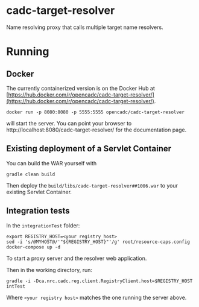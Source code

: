 # cadc-target-resolver
Name resolving proxy that calls multiple target name resolvers.

# Running

## Docker

The currently containerized version is on the Docker Hub at [https://hub.docker.com/r/opencadc/cadc-target-resolver/](https://hub.docker.com/r/opencadc/cadc-target-resolver/).

```
docker run -p 8080:8080 -p 5555:5555 opencadc/cadc-target-resolver
```

will start the server.  You can point your browser to http://localhost:8080/cadc-target-resolver/ for the documentation page.

## Existing deployment of a Servlet Container

You can build the WAR yourself with

```
gradle clean build
```

Then deploy the `build/libs/cadc-target-resolver##1006.war` to your existing Servlet Container.


## Integration tests

In the `integrationTest` folder:

```
export REGISTRY_HOST=<your registry host>
sed -i 's/@MYHOST@/'"${REGISTRY_HOST}"'/g' root/resource-caps.config
docker-compose up -d
```

To start a proxy server and the resolver web application.

Then in the working directory, run:

```
gradle -i -Dca.nrc.cadc.reg.client.RegistryClient.host=$REGISTRY_HOST intTest
```

Where `<your registry host>` matches the one running the server above.
